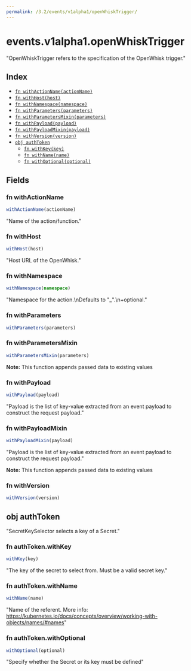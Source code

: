 ```yaml
---
permalink: /3.2/events/v1alpha1/openWhiskTrigger/
---
```


# events.v1alpha1.openWhiskTrigger

"OpenWhiskTrigger refers to the specification of the OpenWhisk trigger."

## Index

* [`fn withActionName(actionName)`](#fn-withactionname)
* [`fn withHost(host)`](#fn-withhost)
* [`fn withNamespace(namespace)`](#fn-withnamespace)
* [`fn withParameters(parameters)`](#fn-withparameters)
* [`fn withParametersMixin(parameters)`](#fn-withparametersmixin)
* [`fn withPayload(payload)`](#fn-withpayload)
* [`fn withPayloadMixin(payload)`](#fn-withpayloadmixin)
* [`fn withVersion(version)`](#fn-withversion)
* [`obj authToken`](#obj-authtoken)
  * [`fn withKey(key)`](#fn-authtokenwithkey)
  * [`fn withName(name)`](#fn-authtokenwithname)
  * [`fn withOptional(optional)`](#fn-authtokenwithoptional)

## Fields

### fn withActionName

```ts
withActionName(actionName)
```

"Name of the action/function."

### fn withHost

```ts
withHost(host)
```

"Host URL of the OpenWhisk."

### fn withNamespace

```ts
withNamespace(namespace)
```

"Namespace for the action.\nDefaults to \"_\".\n+optional."

### fn withParameters

```ts
withParameters(parameters)
```



### fn withParametersMixin

```ts
withParametersMixin(parameters)
```



**Note:** This function appends passed data to existing values

### fn withPayload

```ts
withPayload(payload)
```

"Payload is the list of key-value extracted from an event payload to construct the request payload."

### fn withPayloadMixin

```ts
withPayloadMixin(payload)
```

"Payload is the list of key-value extracted from an event payload to construct the request payload."

**Note:** This function appends passed data to existing values

### fn withVersion

```ts
withVersion(version)
```



## obj authToken

"SecretKeySelector selects a key of a Secret."

### fn authToken.withKey

```ts
withKey(key)
```

"The key of the secret to select from.  Must be a valid secret key."

### fn authToken.withName

```ts
withName(name)
```

"Name of the referent. More info: https://kubernetes.io/docs/concepts/overview/working-with-objects/names/#names"

### fn authToken.withOptional

```ts
withOptional(optional)
```

"Specify whether the Secret or its key must be defined"